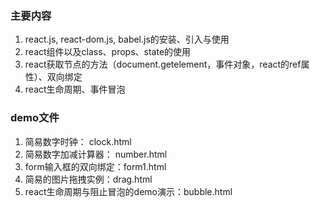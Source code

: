 ### 主要内容
1. react.js, react-dom.js, babel.js的安装、引入与使用
2. react组件以及class、props、state的使用
3. react获取节点的方法（document.getelement，事件对象，react的ref属性）、双向绑定
4. react生命周期、事件冒泡

### demo文件
1. 简易数字时钟： clock.html
2. 简易数字加减计算器： number.html
3. form输入框的双向绑定：form1.html
4. 简易的图片拖拽实例：drag.html
5. react生命周期与阻止冒泡的demo演示：bubble.html
